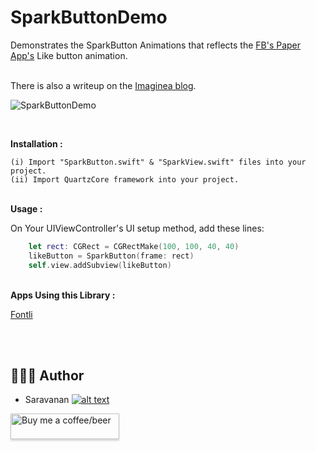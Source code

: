 SparkButtonDemo
===============
Demonstrates the SparkButton Animations that reflects the <a target="_blank" href="https://itunes.apple.com/us/app/paper-stories-from-facebook/id794163692?mt=8">FB's Paper App's</a> Like button animation.

<br>
There is also a writeup on the <a target="_blank" href="https://blog.imaginea.com/sparkbutton-for-fontli/">Imaginea blog</a>.

![SparkButtonDemo](https://raw.githubusercontent.com/saravananImaginea/SparkButtonDemo/master/SparkButtonDemo.gif)

<br>

<b>Installation :</b><br/>

	(i) Import "SparkButton.swift" & "SparkView.swift" files into your project.
	(ii) Import QuartzCore framework into your project.
	
<br/>
<b>Usage :</b>

On Your UIViewController's UI setup method, add these lines:
```swift	
	let rect: CGRect = CGRectMake(100, 100, 40, 40)
    likeButton = SparkButton(frame: rect)
    self.view.addSubview(likeButton)
```

<br/>
<b>Apps Using this Library :</b>

<a target="_blank" href="https://itunes.apple.com/in/app/fontli/id506650372?mt=8">Fontli</a>

<br/>
<br/>

## 👨🏻‍💻 Author
[1.1]: http://i.imgur.com/tXSoThF.png
[1]: http://www.twitter.com/saruhere

* Saravanan [![alt text][1.1]][1]

<a class="bmc-button" target="_blank" href="https://www.buymeacoffee.com/saru2020"><img src="https://www.buymeacoffee.com/assets/img/custom_images/orange_img.png" alt="Buy me a coffee/beer" style="height: 41px !important;width: 174px !important;box-shadow: 0px 3px 2px 0px rgba(190, 190, 190, 0.5) !important;-webkit-box-shadow: 0px 3px 2px 0px rgba(190, 190, 190, 0.5) !important;"><span style="margin-left:5px"></span></a>
